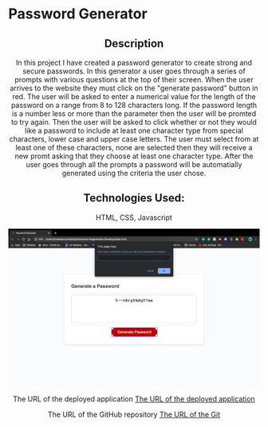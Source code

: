 # Password Generator 

<!DOCTYPE html>

<html lang="en-us">
    <head>
        <meta charset="UTF-8" />
    </head>
    <header>
        <h2>
            Description
        </h2>
            <p>
                In this project I have created a password generator to create strong and secure passwords. In this generator a user goes through a series of prompts with various questions at the top of their screen. When the user arrives to the website they must click on the "generate password" button in red. The user will be asked to enter a numerical value for the length of the password on a range from 8 to 128 characters long. If the password length is a number less or more than the parameter then the user will be promted to try again. Then the user will be asked to click whether or not they would like a password to include at least one character type from special characters, lower case and upper case letters. The user must select from at least one of these characters, none are selected then they will receive a new promt asking that they choose at least one character type. After the user goes through all the prompts a password will be automatially generated using the criteria the user chose.
            </p>
        <h2>
            Technologies Used:
        </h2>   
            <p>
                HTML, CSS, Javascript
            </p>
    <header>
    <section>
      <img src="./assets/images/screenshot.jpg">
    </section>
    <section>
        <p>
            The URL of the deployed application
            <a href="https://lizetteleon14.github.io/Password-Regenerator/">The URL of the deployed application</a>
        </p>
    </section>
    <section>
        <p>
            The URL of the GitHub repository 
            <a href="https://github.com/lizetteleon14/Password-Regenerator">The URL of the Git</a>
        </p>
    </section>
    
